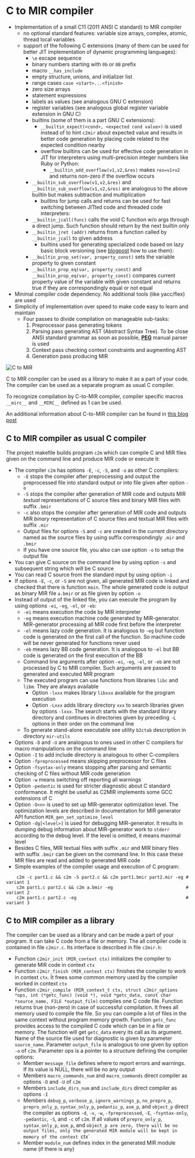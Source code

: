# C to MIR compiler
  * Implementation of a small C11 (2011 ANSI C standard) to MIR compiler
    * no optional standard features: variable size arrays, complex, atomic, thread local variables
    * support of the following C extensions (many of them can be used for better
      JIT implementation of dynamic programming languages):
      * `\e` escape sequence
      * binary numbers starting with `0b` or `0B` prefix
      * macro `__has_include`
      * empty structure, unions, and initializer list
      * range cases `case <start>...<finish>`
      * zero size arrays
      * statement expressions
      * labels as values (see analogous GNU C extension)
      * register variables (see analogous global register variable extension in GNU C)
      * builtins (some of them is a part GNU C extensions):
        * `__builtin_expect(<cond>, <expected cond value>)` is used instead of <cond>
	  to hint `c2mir` about expected value and results in better code generation
	  by placing code related to the expected condition nearby
        * overflow builtins can be used for effective code generation in JIT for interpreters
	  using multi-precision integer numbers like Ruby or Python:
          * `__builtin_add_overflow(v1,v2,&res)` makes `res=v1+v2` and returns non-zero
	    if the overflow occurs
	  * `__builtin_sub_overflow(v1,v2,&res)` and `__builtin_sub_overflow(v1,v2,&res)` are
	    analogous to the above builtin but makes subtraction and multiplication
        * builtins for jump calls and returns can be used for fast switching between JITted code
	  and threaded code interpreters:
  	  * `__builtin_jcall(func)` calls the void C function w/o args through a direct jump.
	    Such function should return by the next builtin only
	  * `__builtin_jret (addr)` returns from a function called by `__builtin_jcall` to given address
        * builtins used for generating specialized code based on lazy basic block versioning
	  (see [blogpost](https://developers.redhat.com/articles/2022/02/16/code-specialization-mir-lightweight-jit-compiler#)
	  how to use them):
  	  * `__builtin_prop_set(var, property_const)` sets the variable property to given constant
	  * `__builtin_prop_eq(var, property_const)` and `__builtin_prop_eq(var, property_const)` compares
	    current property value of the variable with given constant and returns true
	    if they are correspondingly equal or not equal
  * Minimal compiler code dependency.  No additional tools (like yacc/flex) are used
  * Simplicity of implementation over speed to make code easy to learn and maintain
    * Four passes to divide compilation on manageable sub-tasks:
      1. Preprocessor pass generating tokens
      2. Parsing pass generating AST (Abstract Syntax Tree). To be close ANSI standard grammar
         as soon as possible, [**PEG**](https://en.wikipedia.org/wiki/Parsing_expression_grammar)
         manual parser is used
      3. Context pass checking context constraints and augmenting AST
      4. Generation pass producing MIR

  ![C to MIR](c2mir.svg)

  C to MIR compiler can be used as a library to make it as a part of
  your code.  The compiler can be used as a separate program as usual C
  compiler.

  To recognize compilation by C-to-MIR compiler, compiler specific
  macros `__mirc__` and `__MIRC__` defined as 1 can be used.

  An additional information about C-to-MIR compiler can be found in
  [this blog post](https://developers.redhat.com/blog/2021/04/27/the-mir-c-interpreter-and-just-in-time-jit-compiler)
  
## C to MIR compiler as usual C compiler
  The project makefile builds program `c2m` which can compile C and
  MIR files given on the command line and produce MIR code or execute
  it:
  * The compiler `c2m` has options `-E`, `-c`, `-S`, and `-o` as other C compilers:
    * `-E` stops the compiler after preprocessing and output the
      preprocessed file into standard output or into file given after
      option `-o`
    * `-S` stops the compiler after generation of MIR code and outputs
      MIR *textual* representations of C source files and binary MIR files
      with suffix `.bmir`
    * `-c` also stops the compiler after generation of MIR code and
      outputs MIR *binary* representation of C source files and textual
      MIR files with suffix `.mir`
    * Output files for options `-S` and `-c` are created in the
      current directory named as the source files by using suffix
      correspondingly `.mir` and `.bmir`
    * If you have one source file, you also can use option `-o` to setup the output file
  * You can give C source on the command line by using option `-s` and
    subsequent string which will be C source
  * You can read C source from the standard input by using option `-i`
  * If options `-E`, `-c`, or `-S` are not given, all generated MIR
    code is linked and checked that there is function `main`.  The
    whole generated code is output as binary MIR file `a.bmir` or as
    file given by option `-o`
  * Instead of output of the linked file, you can execute the program by using options `-ei`, `-eg`, `-el`, or `-eb`:
    * `-ei` means execution the code by MIR interpreter
    * `-eg` means execution machine code generated by
      MIR-generator. MIR-generator processing all MIR code first
      before the interpreter
    * `-el` means lazy code generation. It is analogous to `-eg` but
      function code is generated on the first call of the function.
      So machine code will be never generated for functions never used
    * `-eb` means lazy BB code generation. It is analogous to `-el` but
      BB code is generated on the first execution of the BB
    * Command line arguments after option `-ei`, `-eg`, `-el`, or `-eb` are
      not processed by C to MIR compiler. Such arguments are passed to
      generated and executed MIR program
    * The executed program can use functions from libraries `libc` and `libm`.  They are always available
      * Option `-lxxx` makes library `libxxx` available for the program execution
      * Option `-Lxxx` adds library directory `xxx` to search libraries given by options `-lxxx`.  The search
        starts with the standard library directory and continues in directories
	given by preceding `-L` options in their order on the command line
    * To generate stand-alone executable see utility `b2ctab` description in directory `mir-utils`
  * Options `-D` and `-U` are analogous to ones used in other C
    compilers for macro manipulations on the command line
  * Option `-I` to add include directory is analogous to other C-compilers
  * Option `-fpreprocessed` means skipping preprocessor for C files
  * Option `-fsyntax-only` means stopping after parsing and semantic
    checking of C files without MIR code generation
  * Option `-w` means switching off reporting all warnings
  * Option `-pedantic` is used for stricter diagnostic about C
    standard conformance.  It might be useful as C2MIR implements some GCC extensions of C
  * Option `-O<n>` is used to set up MIR-generator optimization level.  The optimization levels are described
    in documentation for MIR generator API function `MIR_gen_set_optimize_level`
  * Option `-dg[<level>]` is used for debugging MIR-generator.  It results in dumping debug information
    about MIR-generator work to `stderr` according to the debug level.  If the level is omitted,
    it means maximal level
  * Besides C files, MIR textual files with suffix `.mir` and MIR
    binary files with suffix `.bmir` can be given on the command line.
    In this case these MIR files are read and added to generated MIR code
  * Simple examples of the compiler usage and execution of C program:
```
	c2m -c part1.c && c2m -S part2.c && c2m part1.bmir part2.mir -eg # variant 1
	c2m part1.c part2.c && c2m a.bmir -eg                            # variant 2
	c2m part1.c part2.c -eg                                          # variant 3
```

## C to MIR compiler as a library
  The compiler can be used as a library and can be made a part of your
  program.  It can take C code from a file or memory. The all compiler
  code is contained in file `c2mir.c`. Its interface is described in
  file `c2mir.h`:
  * Function `c2mir_init (MIR_context ctx)` initializes the compiler to generate MIR code in context `ctx`
  * Function `c2mir_finish (MIR_context ctx)` finishes the compiler to
    work in context `ctx`.  It frees some common memory used by the compiler
    worked in context `ctx`
  * Function `c2mir_compile (MIR_context_t ctx, struct c2mir_options *ops, int (*getc_func) (void *),
                             void *getc_data, const char *source_name, FILE *output_file)`
    compiles one C code file.  Function returns true (non-zero) in case of
    successful compilation. It frees all memory used to compile the
    file.  So you can compile a lot of files in the same context
    without program memory growth.  Function `getc_func` provides
    access to the compiled C code which can be
    in a file or memory.  The function will get `getc_data` every its call as its argument.
    Name of the source file used for diagnostic
    is given by parameter `source_name`.  Parameter `output_file` is
    analogous to one given by option `-o` of `c2m`.  Parameter ops is
    a pointer to a structure defining the compiler options:
    * Member `message_file` defines where to report errors and
      warnings.  If its value is NULL, there will be no any output
    * Members `macro_commands_num` and `macro_commands` direct compiler as options `-D` and `-U` of `c2m`
    * Members `include_dirs_num` and `include_dirs` direct compiler as options `-I`
    * Members `debug_p`, `verbose_p`, `ignore_warnings_p`, `no_prepro_p`, `prepro_only_p`,
      `syntax_only_p`, `pedantic_p`, `asm_p`, and `object_p` direct
      the compiler as options `-d`, `-v`, `-w`, `-fpreprocessed`, `-E`,
      `-fsyntax-only`, `-pedantic`, `-S`, and `-c` of `c2m`.  If all values of `prepro_only_p`,
      `syntax_only_p`, `asm_p`, and `object_p are zero, there will be no output files, only
      the generated MIR module will be kept in memory of the context `ctx`
    * Member `module_num` defines index in the generated MIR module name (if there is any)
